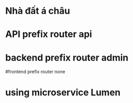 # Nhà đất á châu
# API prefix router api
# backend prefix router admin
#frontend prefix router none
# using microservice Lumen

